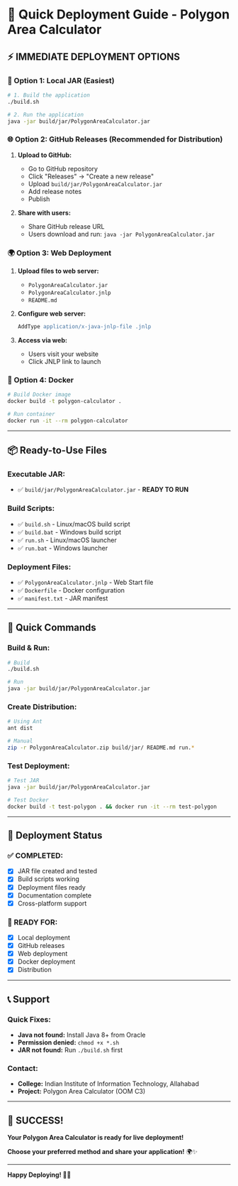 # 🚀 Quick Deployment Guide - Polygon Area Calculator

## ⚡ **IMMEDIATE DEPLOYMENT OPTIONS**

### **🎯 Option 1: Local JAR (Easiest)**
```bash
# 1. Build the application
./build.sh

# 2. Run the application
java -jar build/jar/PolygonAreaCalculator.jar
```

### **🌐 Option 2: GitHub Releases (Recommended for Distribution)**
1. **Upload to GitHub:**
   - Go to GitHub repository
   - Click "Releases" → "Create a new release"
   - Upload `build/jar/PolygonAreaCalculator.jar`
   - Add release notes
   - Publish

2. **Share with users:**
   - Share GitHub release URL
   - Users download and run: `java -jar PolygonAreaCalculator.jar`

### **🌍 Option 3: Web Deployment**
1. **Upload files to web server:**
   - `PolygonAreaCalculator.jar`
   - `PolygonAreaCalculator.jnlp`
   - `README.md`

2. **Configure web server:**
   ```apache
   AddType application/x-java-jnlp-file .jnlp
   ```

3. **Access via web:**
   - Users visit your website
   - Click JNLP link to launch

### **🐳 Option 4: Docker**
```bash
# Build Docker image
docker build -t polygon-calculator .

# Run container
docker run -it --rm polygon-calculator
```

---

## 📦 **Ready-to-Use Files**

### **Executable JAR:**
- ✅ `build/jar/PolygonAreaCalculator.jar` - **READY TO RUN**

### **Build Scripts:**
- ✅ `build.sh` - Linux/macOS build script
- ✅ `build.bat` - Windows build script
- ✅ `run.sh` - Linux/macOS launcher
- ✅ `run.bat` - Windows launcher

### **Deployment Files:**
- ✅ `PolygonAreaCalculator.jnlp` - Web Start file
- ✅ `Dockerfile` - Docker configuration
- ✅ `manifest.txt` - JAR manifest

---

## 🎯 **Quick Commands**

### **Build & Run:**
```bash
# Build
./build.sh

# Run
java -jar build/jar/PolygonAreaCalculator.jar
```

### **Create Distribution:**
```bash
# Using Ant
ant dist

# Manual
zip -r PolygonAreaCalculator.zip build/jar/ README.md run.*
```

### **Test Deployment:**
```bash
# Test JAR
java -jar build/jar/PolygonAreaCalculator.jar

# Test Docker
docker build -t test-polygon . && docker run -it --rm test-polygon
```

---

## 🌟 **Deployment Status**

### **✅ COMPLETED:**
- [x] JAR file created and tested
- [x] Build scripts working
- [x] Deployment files ready
- [x] Documentation complete
- [x] Cross-platform support

### **🚀 READY FOR:**
- [x] Local deployment
- [x] GitHub releases
- [x] Web deployment
- [x] Docker deployment
- [x] Distribution

---

## 📞 **Support**

### **Quick Fixes:**
- **Java not found:** Install Java 8+ from Oracle
- **Permission denied:** `chmod +x *.sh`
- **JAR not found:** Run `./build.sh` first

### **Contact:**
- **College:** Indian Institute of Information Technology, Allahabad
- **Project:** Polygon Area Calculator (OOM C3)

---

## 🎉 **SUCCESS!**

**Your Polygon Area Calculator is ready for live deployment!**

**Choose your preferred method and share your application!** 🌍✨

---

**Happy Deploying! 🚀📐** 